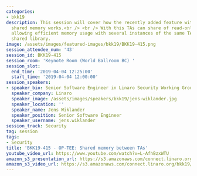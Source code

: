 ```yaml
---
categories:
- bkk19
description: This session will cover how the recently added feature with Trusted Application
  shared memory works.<br /> <br /> With this TAs can share of read-only code pages
  allowing efficient memory usage with several instances of the same TA or a common
  shared library.
image: /assets/images/featured-images/bkk19/BKK19-415.png
session_attendee_num: '43'
session_id: BKK19-415
session_room: 'Keynote Room (World Ballroom BC) '
session_slot:
  end_time: '2019-04-04 12:25:00'
  start_time: '2019-04-04 12:00:00'
session_speakers:
- speaker_bio: Senior Software Engineer in Linaro Security Working Group
  speaker_company: Linaro
  speaker_image: /assets/images/speakers/bkk19/jens-wiklander.jpg
  speaker_location: ''
  speaker_name: Jens Wiklander
  speaker_position: Senior Software Engineer
  speaker_username: jens.wiklander
session_track: Security
tag: session
tags:
- Security
title: 'BKK19-415 - OP-TEE: Shared memory between TAs'
youtube_video_url: https://www.youtube.com/watch?v=L-AfhBzxWTU
amazon_s3_presentation_url: https://s3.amazonaws.com/connect.linaro.org/bkk19/presentations/bkk19-415.pdf
amazon_s3_video_url: https://s3.amazonaws.com/connect.linaro.org/bkk19/videos/bkk19-415.mp4
---
```

